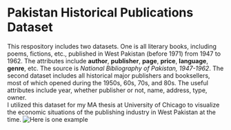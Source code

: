 # Pakistan Historical Publications Dataset 
This respository includes two datasets. One is all literary books, including poems, fictions, etc., published in West Pakistan (before 1971) from 1947 to 1962. The attributes include **author**, **publisher**, **page**, **price**, **language**, **genre**, etc. The source is *National Bibliography of Pakistan, 1947-1962*.
The second dataset includes all historical major publishers and booksellers, most of which opened during the 1950s, 60s, 70s, and 80s. The useful attributes include year, whether publisher or not, name, address, type, owner.  
I utilized this dataset for my MA thesis at University of Chicago to visualize the economic situations of the publishing industry in West Pakistan at the time. 
![Here is one example](https://github.com/michaelhuang1997/myrepo/blob/main/Screen%20Shot%202022-10-21%20at%2011.43.00%20PM.png)
